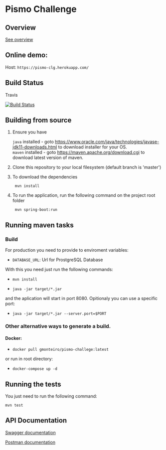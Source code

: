 Pismo Challenge
===========

## Overview

[See overview](annotations.md)

## Online demo:

Host: `https://pismo-clg.herokuapp.com/`

## Build Status

Travis

[![Build Status](https://travis-ci.com/GustavoDinizMonteiro/pismo-challenge.svg?branch=master)](https://travis-ci.com/GustavoDinizMonteiro/pismo-challenge)


## Building from source

1. Ensure you have 

   ```java``` installed - goto https://www.oracle.com/java/technologies/javase-jdk11-downloads.html to download installer for your OS.    
   ```maven``` installed - goto https://maven.apache.org/download.cgi to download latest version of maven.

1. Clone this repository to your local filesystem (default branch is 'master')

1. To download the dependencies
   ```
    mvn install
   ```

1. To run the application, run the following command on the project root folder

   ```
    mvn spring-boot:run
   ```

## Running maven tasks


### Build

For production you need to provide to enviroment variables:

* `DATABASE_URL`: Url for ProstgreSQL Database

With this you need just run the following commands:

* `mvn install`

* `java -jar target/*.jar`

and the aplication will start in port 8080. Opitionaly you can use a specific port:

* `java -jar target/*.jar --server.port=$PORT`

### Other alternative ways to generate a build.

#### Docker:

* `docker pull gmonteiro/pismo-challege:latest`

or run in root directory:

* `docker-compose up -d`


## Running the tests

You just need to run the following command:

`mvn test`


## API Documentation

[Swagger documentation](https://pismo-clg.herokuapp.com/swagger-ui.html)

[Postman documentation](https://documenter.getpostman.com/view/1420305/TVYJ6HDA)
